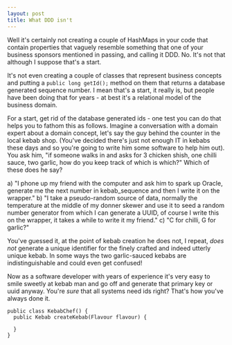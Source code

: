 ```yaml
---
layout: post
title: What DDD isn't
---
```


Well it's certainly not creating a couple of HashMaps in your code that contain properties that vaguely resemble something that one of your business sponsors mentioned in passing, and calling it DDD. No. It's not that although I suppose that's a start.

It's not even creating a couple of classes that represent business concepts and putting a `public long getId();` method on them that returns a database generated sequence number. I mean that's a start, it really is, but people have been doing that for years - at best it's a relational model of the business domain.

For a start, get rid of the database generated ids - one test you can do that helps you to fathom this as follows. Imagine a conversation with a domain expert about a domain concept, let's say the guy behind the counter in the local kebab shop. (You've decided there's just not enough IT in kebabs these days and so you're going to write him some software to help him out). You ask him, "if someone walks in and asks for 3 chicken shish, one chilli sauce, two garlic, how do you keep track of which is which?" Which of these does he say?

a) "I phone up my friend with the computer and ask him to spark up Oracle, generate me the next number in kebab_sequence and then I write it on the wrapper."
b) "I take a pseudo-random source of data, normally the temperature at the middle of my donner skewer and use it to seed a random number generator from which I can generate a UUID, of course I write this on the wrapper, it takes a while to write it my friend."
c) "C for chilli, G for garlic?"

You've guessed it, at the point of kebab creation he does not, I repeat, *does not* generate a unique identifier for the finely crafted and indeed utterly unique kebab. In some ways the two garlic-sauced kebabs are indistinguishable and could even get confused!

Now as a software developer with years of experience it's very easy to smile sweetly at kebab man and go off and generate that primary key or uuid anyway. You're *sure* that all systems need ids right? That's how you've always done it.

    public class KebabChef() {
      public Kebab createKebab(Flavour flavour) {
        
      }
    }

